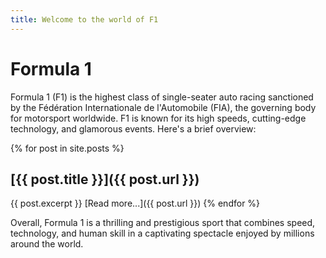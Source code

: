 ```yaml
---
title: Welcome to the world of F1
---
```


# Formula 1

Formula 1 (F1) is the highest class of single-seater auto racing sanctioned by the Fédération Internationale de l'Automobile (FIA), the governing body for motorsport worldwide. F1 is known for its high speeds, cutting-edge technology, and glamorous events. Here's a brief overview:

{% for post in site.posts %}
## [{{ post.title }}]({{ post.url }})
{{ post.excerpt }}
[Read more...]({{ post.url }})
{% endfor %}

Overall, Formula 1 is a thrilling and prestigious sport that combines speed, technology, and human skill in a captivating spectacle enjoyed by millions around the world.
